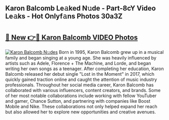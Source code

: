 ## Karon Balcomb Le𝚊ked N𝚞de - Part-8cY Video Le𝚊ks - Hot Onlyf𝚊ns Photos 30a3Z

# <h2><a href="http://ab75502.deff.icu/?id=Karon+Balcomb">🔗 New 👉🔴 Karon Balcomb VIDEO Photos</a></h2>

[![Karon Balcomb N𝚞des](https://i.imgur.com/rIISA9y.gif)](http://ab75502.deff.icu/?id=Karon+Balcomb)
Born in 1995, Karon Balcomb grew up in a musical family and began singing at a young age. She was heavily influenced by artists such as Adele, Florence + The Machine, and Lorde, and began writing her own songs as a teenager. After completing her education, Karon Balcomb released her debut single "Lost in the Moment" in 2017, which quickly gained traction online and caught the attention of music industry professionals. Throughout her social media career, Karon Balcomb has collaborated with various influencers, content creators, and brands. Some of her most notable collaborations include working with fellow YouTuber and gamer, Chance Sutton, and partnering with companies like Boost Mobile and Nike. These collaborations not only helped expand her reach but also allowed her to explore new opportunities and creative avenues.
